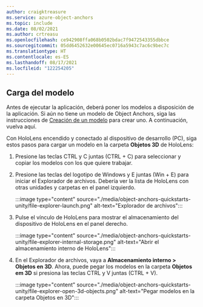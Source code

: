 ```yaml
---
author: craigktreasure
ms.service: azure-object-anchors
ms.topic: include
ms.date: 08/02/2021
ms.author: crtreasu
ms.openlocfilehash: ce942908ffa068b0502bdac7f9472543355dbbce
ms.sourcegitcommit: 05dd6452632e00645ec0716a5943c7ac6c9bec7c
ms.translationtype: HT
ms.contentlocale: es-ES
ms.lasthandoff: 08/17/2021
ms.locfileid: "122254205"
---
```

## <a name="upload-your-model"></a>Carga del modelo

Antes de ejecutar la aplicación, deberá poner los modelos a disposición de la aplicación.
Si aún no tiene un modelo de Object Anchors, siga las instrucciones de [Creación de un modelo](../articles/object-anchors/quickstarts/get-started-model-conversion.md) para crear uno. A continuación, vuelva aquí.

Con HoloLens encendido y conectado al dispositivo de desarrollo (PC), siga estos pasos para cargar un modelo en la carpeta **Objetos 3D** de HoloLens:

1. Presione las teclas CTRL y C juntas (CTRL + C) para seleccionar y copiar los modelos con los que quiere trabajar.

2. Presione las teclas del logotipo de Windows y E juntas (Win + E) para iniciar el Explorador de archivos. Debería ver la lista de HoloLens con otras unidades y carpetas en el panel izquierdo.

    :::image type="content" source="./media/object-anchors-quickstarts-unity/file-explorer-launch.png" alt-text="Explorador de archivos":::

3. Pulse el vínculo de HoloLens para mostrar el almacenamiento del dispositivo de HoloLens en el panel derecho.

    :::image type="content" source="./media/object-anchors-quickstarts-unity/file-explorer-internal-storage.png" alt-text="Abrir el almacenamiento interno de HoloLens":::

4. En el Explorador de archivos, vaya a **Almacenamiento interno > Objetos en 3D**. Ahora, puede pegar los modelos en la carpeta **Objetos em 3D** si presiona las teclas CTRL y V juntas (CTRL + V).

    :::image type="content" source="./media/object-anchors-quickstarts-unity/file-explorer-open-3d-objects.png" alt-text="Pegar modelos en la carpeta Objetos en 3D":::